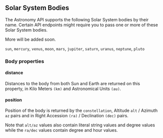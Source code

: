 ## Solar System Bodies

The Astronomy API supports the following Solar System bodies by their name. Certain API endpoints might require you to pass one or more of these Solar System bodies. 

More will be added soon.

`sun`, `mercury`, `venus`, `moon`, `mars`, `jupiter`, `saturn`, `uranus`, `neptune`, `pluto`

### Body properties

#### distance

Distances to the body from both Sun and Earth are returned on this property, in Kilo Meters `(km)` and Astronomical Units `(au)`.

#### position

Position of the body is returned by the `constellation`, Altitude `alt` / Azimuth `az` pairs and in Right Accession `(ra)` / Declination `(dec)` pairs.

Note that `alt/az` values also contain literal string values and degree values while the `ra/dec` values contain degree and hour values.
